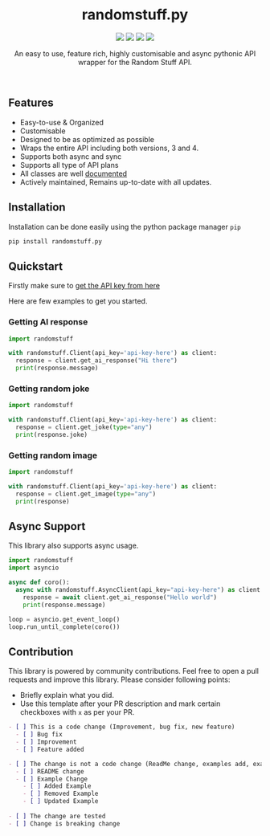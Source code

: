 <div>
  <h1 align='center'>
    randomstuff.py
  </h1>
</div>
<div>
  <p align='center'>
    <img src=https://img.shields.io/pypi/dm/randomstuff.py?color=success&label=PyPi%20Downloads&style=flat-square>
    <img src=https://img.shields.io/github/issues/nerdguyahmad/randomstuff.py?color=success&label=Active%20Issues&style=flat-square>
    <img src=https://img.shields.io/badge/License-MIT-informational>
    <img src=https://img.shields.io/badge/Stable_Version-1.6.0-informational>
  </p>
  <p align='center'>
    An easy to use, feature rich, highly customisable and async pythonic API wrapper for the Random Stuff API.
  </p>
</div>
<br>

## Features
- Easy-to-use & Organized
- Customisable
- Designed to be as optimized as possible
- Wraps the entire API including both versions, 3 and 4.
- Supports both async and sync
- Supports all type of API plans
- All classes are well [documented](https://nerdguyahmad.gitbook.io/randomstuff)
- Actively maintained, Remains up-to-date with all updates.

## Installation
Installation can be done easily using the python package manager `pip`
```bash
pip install randomstuff.py
```

## Quickstart
Firstly make sure to [get the API key from here](https://api.pgamerx.com/register)

Here are few examples to get you started.

### Getting AI response
```py
import randomstuff

with randomstuff.Client(api_key='api-key-here') as client:
  response = client.get_ai_response("Hi there")
  print(response.message)
```

### Getting random joke
```py
import randomstuff

with randomstuff.Client(api_key='api-key-here') as client:
  response = client.get_joke(type="any")
  print(response.joke)
```

### Getting random image
```py
import randomstuff

with randomstuff.Client(api_key='api-key-here') as client:
  response = client.get_image(type="any")
  print(response)
```

## Async Support
This library also supports async usage.
```py
import randomstuff
import asyncio

async def coro():
  async with randomstuff.AsyncClient(api_key="api-key-here") as client:
    response = await client.get_ai_response("Hello world")
    print(response.message)

loop = asyncio.get_event_loop()
loop.run_until_complete(coro())
```
  
## Contribution
This library is powered by community contributions. Feel free to open a pull requests and improve this library. Please consider following points:
- Briefly explain what you did.
- Use this template after your PR description and mark certain checkboxes with `x` as per your PR.
```md
- [ ] This is a code change (Improvement, bug fix, new feature)
  - [ ] Bug fix
  - [ ] Improvement
  - [ ] Feature added

- [ ] The change is not a code change (ReadMe change, examples add, examples update etc.)
  - [ ] README change
  - [ ] Example Change
    - [ ] Added Example
    - [ ] Removed Example
    - [ ] Updated Example
  
- [ ] The change are tested
- [ ] Change is breaking change
```
